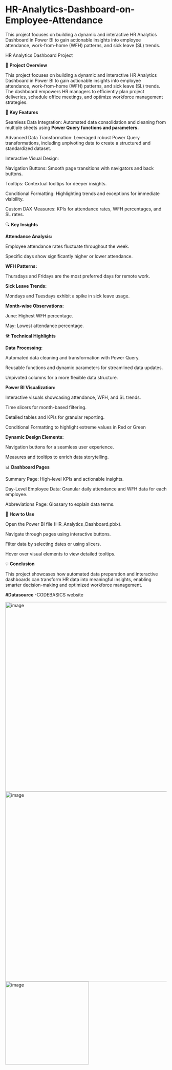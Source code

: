 # HR-Analytics-Dashboard-on-Employee-Attendance
This project focuses on building a dynamic and interactive HR Analytics Dashboard in Power BI to gain actionable insights into employee attendance, work-from-home (WFH) patterns, and sick leave (SL) trends. 

HR Analytics Dashboard Project

🚀 **Project Overview**

This project focuses on building a dynamic and interactive HR Analytics Dashboard in Power BI to gain actionable insights into employee attendance, work-from-home (WFH) patterns, and sick leave (SL) trends. The dashboard empowers HR managers to efficiently plan project deliveries, schedule office meetings, and optimize workforce management strategies.

🎯 **Key Features**

Seamless Data Integration: Automated data consolidation and cleaning from multiple sheets using **Power Query functions and parameters.**

Advanced Data Transformation: Leveraged robust Power Query transformations, including unpivoting data to create a structured and standardized dataset.

Interactive Visual Design:

Navigation Buttons: Smooth page transitions with navigators and back buttons.

Tooltips: Contextual tooltips for deeper insights.

Conditional Formatting: Highlighting trends and exceptions for immediate visibility.

Custom DAX Measures: KPIs for attendance rates, WFH percentages, and SL rates.

🔍 **Key Insights**

**Attendance Analysis:**

Employee attendance rates fluctuate throughout the week.

Specific days show significantly higher or lower attendance.

**WFH Patterns:**

Thursdays and Fridays are the most preferred days for remote work.

**Sick Leave Trends:**

Mondays and Tuesdays exhibit a spike in sick leave usage.

**Month-wise Observations:**

June: Highest WFH percentage.

May: Lowest attendance percentage.

🛠️ **Technical Highlights**

**Data Processing:**

Automated data cleaning and transformation with Power Query.

Reusable functions and dynamic parameters for streamlined data updates.

Unpivoted columns for a more flexible data structure.

**Power BI Visualization:**

Interactive visuals showcasing attendance, WFH, and SL trends.

Time slicers for month-based filtering.

Detailed tables and KPIs for granular reporting.

Conditional Formatting to highlight extreme values in Red or Green 

**Dynamic Design Elements:**

Navigation buttons for a seamless user experience.

Measures and tooltips to enrich data storytelling.

📊 **Dashboard Pages**

Summary Page: High-level KPIs and actionable insights.

Day-Level Employee Data: Granular daily attendance and WFH data for each employee.

Abbreviations Page: Glossary to explain data terms.

🚧 **How to Use**

Open the Power BI file (HR_Analytics_Dashboard.pbix).

Navigate through pages using interactive buttons.

Filter data by selecting dates or using slicers.

Hover over visual elements to view detailed tooltips.


💡 **Conclusion**

This project showcases how automated data preparation and interactive dashboards can transform HR data into meaningful insights, enabling smarter decision-making and optimized workforce management.

**#Datasource** -CODEBASICS website

<img width="593" alt="image" src="https://github.com/user-attachments/assets/2b3743d4-a612-4589-9a69-d01f871b4d20" />


<img width="593" alt="image" src="https://github.com/user-attachments/assets/43891e14-bea2-4b3f-8d45-77f30569b60a" />


<img width="260" alt="image" src="https://github.com/user-attachments/assets/6c702d6b-81f3-4c86-a85a-d6c7d3ee1f0d" />




